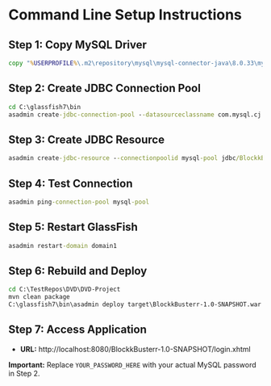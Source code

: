 # Command Line Setup Instructions

## Step 1: Copy MySQL Driver
```cmd
copy "%USERPROFILE%\.m2\repository\mysql\mysql-connector-java\8.0.33\mysql-connector-java-8.0.33.jar" "C:\glassfish7\glassfish\lib\"
```

## Step 2: Create JDBC Connection Pool
```cmd
cd C:\glassfish7\bin
asadmin create-jdbc-connection-pool --datasourceclassname com.mysql.cj.jdbc.MysqlDataSource --restype javax.sql.DataSource --property user=root:password=YOUR_PASSWORD_HERE:serverName=localhost:portNumber=3306:databaseName=blockkbusterr mysql-pool
```

## Step 3: Create JDBC Resource
```cmd
asadmin create-jdbc-resource --connectionpoolid mysql-pool jdbc/BlockkBusterrDS
```

## Step 4: Test Connection
```cmd
asadmin ping-connection-pool mysql-pool
```

## Step 5: Restart GlassFish
```cmd
asadmin restart-domain domain1
```

## Step 6: Rebuild and Deploy
```cmd
cd C:\TestRepos\DVD\DVD-Project
mvn clean package
C:\glassfish7\bin\asadmin deploy target\BlockkBusterr-1.0-SNAPSHOT.war
```

## Step 7: Access Application
- **URL:** http://localhost:8080/BlockkBusterr-1.0-SNAPSHOT/login.xhtml

**Important:** Replace `YOUR_PASSWORD_HERE` with your actual MySQL password in Step 2.